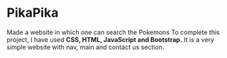 # PikaPika
Made a website in which one can search the Pokemons
To complete this project, I have used **CSS, HTML, JavaScript and Bootstrap.** It is a very simple website with nav, main and contact us section.

